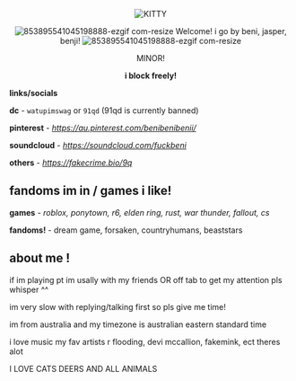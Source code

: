 <div align="center">

![KITTY](https://github.com/user-attachments/assets/35d39dbc-a294-4584-bd23-379f55d1b406)


![853895541045198888-ezgif com-resize](https://github.com/user-attachments/assets/233005c7-7542-418d-88e5-d6c7c3c568a0) Welcome! i go by beni, jasper, benji! ![853895541045198888-ezgif com-resize](https://github.com/user-attachments/assets/233005c7-7542-418d-88e5-d6c7c3c568a0)

MINOR!

**i block freely!**

</div>

**links/socials**

**dc** - `watupimswag` or `91qd` (91qd is currently banned)

**pinterest** - *https://au.pinterest.com/benibenibenii/*

**soundcloud** - *https://soundcloud.com/fuckbeni*

**others** - *https://fakecrime.bio/9q*

</div>

## fandoms im in / games i like!

**games** - *roblox, ponytown, r6, elden ring, rust, war thunder, fallout, cs*

**fandoms!** - dream game, forsaken, countryhumans, beaststars

## about me !

if im playing pt im usally with my friends OR off tab to get my attention pls whisper ^^

im very slow with replying/talking first so pls give me time!

im from australia and my timezone is australian eastern standard time

i love music my fav artists r flooding, devi mccallion, fakemink, ect theres alot

I LOVE CATS DEERS AND ALL ANIMALS
